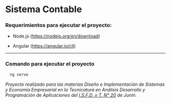 # Sistema Contable

### Requerimientos para ejecutar el proyecto:

* Node.js (https://nodejs.org/en/download)
  
* Angular (https://angular.io/cli)

---

### Comando para ejecutar el proyecto


```bash
  ng serve
```

*Proyecto realizado para las materias Diseño e Implementación de Sistemas y Economía Empresarial en la Tecnicatura en Análisis Desarrollo y Programación de Aplicaciones del [I.S.F.D. y T. N° 20](http://www.instituto20.com.ar/) de Junín.*